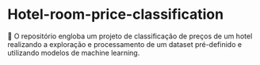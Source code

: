 # Hotel-room-price-classification
:hotel: O repositório engloba um projeto de classificação de preços de um hotel realizando a exploração e processamento de um dataset pré-definido e utilizando modelos de machine learning.
